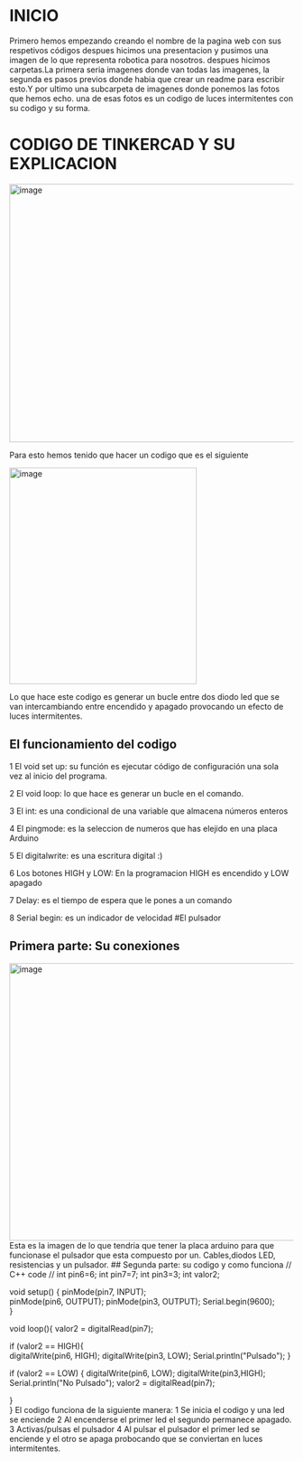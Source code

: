 # INICIO
Primero hemos empezando creando el nombre de la pagina web con sus respetivos códigos despues hicimos una presentacion y pusimos una imagen de lo que representa robotica para nosotros.
despues hicimos carpetas.La primera seria imagenes donde van todas las imagenes, la segunda es pasos previos donde habia que crear un readme para escribir esto.Y por ultimo una subcarpeta de imagenes donde ponemos las fotos que hemos echo.
una de esas fotos es un codigo de luces intermitentes con su codigo y su forma.
# CODIGO DE TINKERCAD Y SU EXPLICACION
<img width="568" height="457" alt="image" src="https://github.com/user-attachments/assets/5281ac29-472b-4d43-8ba1-a327870bf450" />

Para esto hemos tenido que hacer un codigo que es el siguiente

<img width="332" height="383" alt="image" src="https://github.com/user-attachments/assets/30ae8b77-d8ad-4919-b8d4-71a6325249ac" />

Lo que hace este codigo es generar un bucle entre dos diodo led que se van intercambiando entre encendido y apagado provocando un efecto de luces intermitentes.
## El funcionamiento del codigo
1 El void set up: su función es ejecutar código de configuración una sola vez al inicio del programa.

2 El void loop: lo que hace es generar un bucle en el comando.

3 El int: es una condicional de una variable que almacena números enteros

4 El pingmode: es la seleccion de numeros que has elejido en una placa Arduino

5 El digitalwrite: es  una escritura digital :)

6 Los botones HIGH y LOW: En la programacion HIGH es encendido y LOW apagado

7 Delay: es el tiempo de espera que le pones a un comando 

8 Serial begin: es un indicador de velocidad 
#El pulsador
## Primera parte: Su conexiones
<img width="638" height="491" alt="image" src="https://github.com/user-attachments/assets/d973f853-685a-48c2-afc5-de1669b71147" />
Esta es la imagen de lo que tendria que tener la placa arduino para que funcionase el pulsador que esta compuesto por un. Cables,diodos LED, resistencias y un pulsador.
## Segunda parte: su codigo y como funciona
// C++ code
//
int pin6=6;   
int pin7=7;
int pin3=3;
int valor2;

void setup() {
  pinMode(pin7, INPUT);   
  pinMode(pin6, OUTPUT);
  pinMode(pin3, OUTPUT);
  Serial.begin(9600);        
} 
                      
void loop(){ 
   valor2 = digitalRead(pin7);
          
          


if (valor2 == HIGH){  
    digitalWrite(pin6, HIGH); 
  digitalWrite(pin3, LOW);
    Serial.println("Pulsado");
}   
 
 if (valor2 == LOW) { 
    digitalWrite(pin6, LOW);
   digitalWrite(pin3,HIGH);
    Serial.println("No Pulsado");
      valor2 = digitalRead(pin7); 
  
  
}   
}
El codigo funciona de la siguiente manera:
1 Se inicia el codigo y una led se enciende
2 Al encenderse el primer led el segundo permanece apagado.
3 Activas/pulsas el pulsador
4 Al pulsar el pulsador el primer  led se enciende y el otro se apaga probocando que se conviertan en luces intermitentes.

